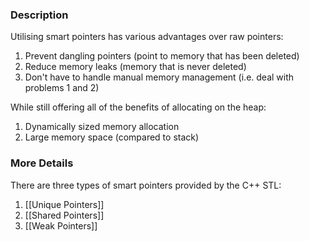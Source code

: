 ### Description
Utilising smart pointers has various advantages over raw pointers:
1. Prevent dangling pointers (point to memory that has been deleted)
2. Reduce memory leaks (memory that is never deleted)
3. Don't have to handle manual memory management (i.e. deal with problems 1 and 2)

While still offering all of the benefits of allocating on the heap:
1. Dynamically sized memory allocation
2. Large memory space (compared to stack)

### More Details
There are three types of smart pointers provided by the C++ STL:
1. [[Unique Pointers]]
2. [[Shared Pointers]]
3. [[Weak Pointers]]
